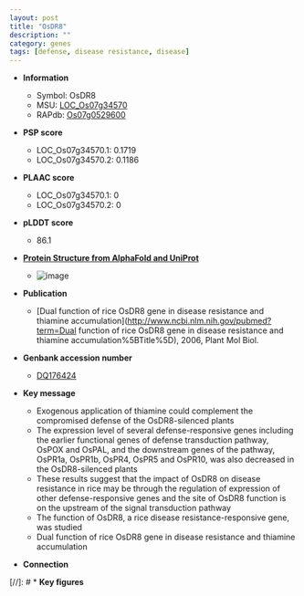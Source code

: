 ```yaml
---
layout: post
title: "OsDR8"
description: ""
category: genes
tags: [defense, disease resistance, disease]
---
```


* **Information**  
    + Symbol: OsDR8  
    + MSU: [LOC_Os07g34570](http://rice.plantbiology.msu.edu/cgi-bin/ORF_infopage.cgi?orf=LOC_Os07g34570)  
    + RAPdb: [Os07g0529600](http://rapdb.dna.affrc.go.jp/viewer/gbrowse_details/irgsp1?name=Os07g0529600)  

* **PSP score**  
    + LOC_Os07g34570.1: 0.1719 
    + LOC_Os07g34570.2: 0.1186 

* **PLAAC score**  
    + LOC_Os07g34570.1: 0 
    + LOC_Os07g34570.2: 0 

* **pLDDT score**
    + 86.1

* **[Protein Structure from AlphaFold and UniProt](https://www.uniprot.org/uniprotkb/Q7XXS4/entry#structure)**
    + ![image](https://ricepsp.github.io/images/Q7/AF-Q7XXS4-F1.png)

* **Publication**  
    + [Dual function of rice OsDR8 gene in disease resistance and thiamine accumulation](http://www.ncbi.nlm.nih.gov/pubmed?term=Dual function of rice OsDR8 gene in disease resistance and thiamine accumulation%5BTitle%5D), 2006, Plant Mol Biol.

* **Genbank accession number**  
    + [DQ176424](http://www.ncbi.nlm.nih.gov/nuccore/DQ176424)

* **Key message**  
    + Exogenous application of thiamine could complement the compromised defense of the OsDR8-silenced plants
    + The expression level of several defense-responsive genes including the earlier functional genes of defense transduction pathway, OsPOX and OsPAL, and the downstream genes of the pathway, OsPR1a, OsPR1b, OsPR4, OsPR5 and OsPR10, was also decreased in the OsDR8-silenced plants
    + These results suggest that the impact of OsDR8 on disease resistance in rice may be through the regulation of expression of other defense-responsive genes and the site of OsDR8 function is on the upstream of the signal transduction pathway
    + The function of OsDR8, a rice disease resistance-responsive gene, was studied
    + Dual function of rice OsDR8 gene in disease resistance and thiamine accumulation

* **Connection**  

[//]: # * **Key figures**  


